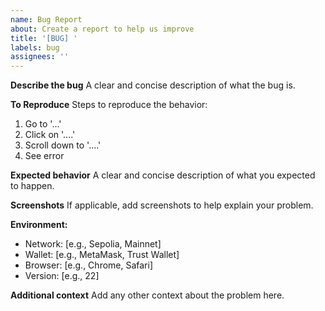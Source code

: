 ```yaml
---
name: Bug Report
about: Create a report to help us improve
title: '[BUG] '
labels: bug
assignees: ''
---
```


**Describe the bug**
A clear and concise description of what the bug is.

**To Reproduce**
Steps to reproduce the behavior:
1. Go to '...'
2. Click on '....'
3. Scroll down to '....'
4. See error

**Expected behavior**
A clear and concise description of what you expected to happen.

**Screenshots**
If applicable, add screenshots to help explain your problem.

**Environment:**
 - Network: [e.g., Sepolia, Mainnet]
 - Wallet: [e.g., MetaMask, Trust Wallet]
 - Browser: [e.g., Chrome, Safari]
 - Version: [e.g., 22]

**Additional context**
Add any other context about the problem here.
